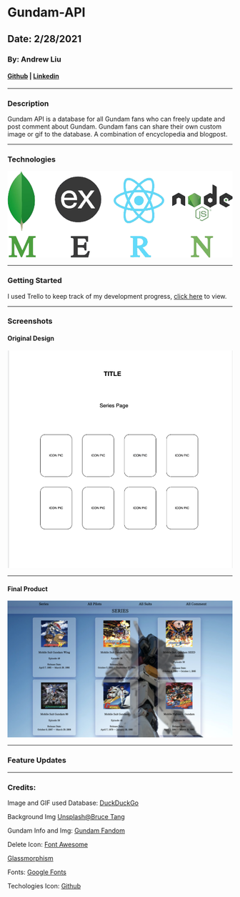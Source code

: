 # Gundam-API

## Date: 2/28/2021 

### By: Andrew Liu 
#### [Github](https://github.com/andrewliu1988) | [Linkedin](https://www.linkedin.com/in/andrewliu1988/)


***

### **Description**

Gundam API is a database for all Gundam fans who can freely update and post comment about Gundam. Gundam fans can share their own custom image or gif to the database.
A combination of encyclopedia and blogpost.  


***

### **Technologies**

![Mangoose/MongoDB, Express, React, Node ](images/banner.png)

***


### **Getting Started**

I used Trello to keep track of my development progress, [click here](https://trello.com/b/t2PlVjDY/gundama-api) to view.




***

### **Screenshots**

#### Original Design

![Starting Concept](images/Screen%20Shot%202021-03-05%20at%2011.13.56%20AM.png)

***

#### Final Product
![HOMEPAGE](images/Screen%20Shot%202021-03-05%20at%2010.57.47%20AM.png) 

***

### **Feature Updates**



***

### Credits: 

Image and GIF used Database: [DuckDuckGo](https://duckduckgo.com/)

Background Img [Unsplash@Bruce Tang](https://unsplash.com/photos/nKO_1QyFh9o) 

Gundam Info and Img: [Gundam Fandom](https://gundam.fandom.com/wiki/The_Gundam_Wiki)

Delete Icon: [Font Awesome](https://fontawesome.com/v4.7.0/icons/)

[Glassmorphism](https://glassmorphism.com/)

Fonts: [Google Fonts](https://fonts.google.com/specimen/Shippori+Mincho+B1?subset=japanese&preview.text=%E5%BD%BC%E3%82%89%E3%81%AE%E6%A9%9F%E5%99%A8%E3%82%84%E8%A3%85%E7%BD%AE%E3%81%AF%E3%81%99%E3%81%B9%E3%81%A6%E7%94%9F%E5%91%BD%E4%BD%93%E3%81%A0%E3%80%82&preview.text_type=custom)

Techologies Icon: [Github](https://github.com/SEI-R-1-25/u2_project_prompt)

